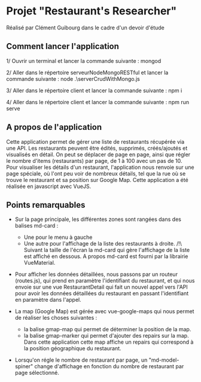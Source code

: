 # Projet "Restaurant's Researcher"

Réalisé par Clément Guibourg dans le cadre d'un devoir d'étude


## Comment lancer l'application

1/ Ouvrir un terminal et lancer la commande suivante : mongod

2/ Aller dans le répertoire serveurNodeMongoRESTful et lancer la commande suivante : node .\serverCrudWithMongo.js

3/ Aller dans le répertoire client et lancer la commande suivante : npm i

4/ Aller dans le répertoire client et lancer la commande suivante : npm run serve


## A propos de l'application

Cette application permet de gérer une liste de restaurants récupérée via une API.
Les restaurants peuvent être édités, supprimés, créés/ajoutés et visualisés en détail.
On peut se déplacer de page en page, ainsi que régler le nombre d'items (restaurants) par page, de 1 à 100 avec un pas de 10.
Pour visualiser les détails d'un restaurant, l'application nous renvoie sur une page spéciale, où l'ont peu voir de nombreux détails, tel que la rue où se trouve le restaurant et sa position sur Google Map.
Cette application a été réalisée en javascript avec VueJS.


## Points remarquables

- Sur la page principale, les différentes zones sont rangées dans des balises md-card :
    - Une pour le menu à gauche
    - Une autre pour l'affichage de la liste des restaurants à droite.
    /!\ Suivant la taille de l'écran la md-card qui gère l'affichage de la liste est affiché en dessous. 
    A propos md-card est fourni par la librairie VueMaterial.

- Pour afficher les données détaillées, nous passons par un routeur (routes.js), qui prend en paramètre l'identifiant du restaurant, et qui nous envoie sur une vue RestaurantDetail qui fait un nouvel appel vers l'API pour avoir les données détaillées du restaurant en passant l'identifiant en paramètre dans l'appel.

- La map (Google Map) est gérée avec vue-google-maps qui nous permet de réaliser les choses suivantes :
    - la balise gmap-map qui permet de déterminer la position de la map.
    - la balise gmap-marker qui permet d'ajouter des repairs sur la map.
    Dans cette application cette map affiche un repairs qui correspond à la position géographique du restaurant.

- Lorsqu'on régle le nombre de restaurant par page, un "md-model-spiner" change d'affichage en fonction du nombre de restaurant par page sélectionné.
